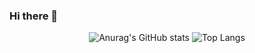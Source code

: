 ### Hi there 👋


<div align="center">
  
  ![Anurag's GitHub stats](https://github-readme-stats.vercel.app/api?username=jgh05168&show_icons=true&theme=flag-india) ![Top Langs](https://github-readme-stats.vercel.app/api/top-langs/?username=jgh05168&layout=compact&theme=flag-india)

</div>




<!--
**jgh05168/jgh05168** is a ✨ _special_ ✨ repository because its `README.md` (this file) appears on your GitHub profile.

Here are some ideas to get you started:

- 🔭 I’m currently working on ...
- 🌱 I’m currently learning ...
- 👯 I’m looking to collaborate on ...
- 🤔 I’m looking for help with ...
- 💬 Ask me about ...
- 📫 How to reach me: ...
- 😄 Pronouns: ...
- ⚡ Fun fact: ...
-->
